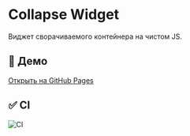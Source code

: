 # Collapse Widget

Виджет сворачиваемого контейнера на чистом JS.

## 🚀 Демо
[Открыть на GitHub Pages](https://Sofia1523.github.io/collapse-widget/)

## ✅ CI
![CI](https://github.com/Sofia1523/collapse-widget/actions/workflows/deploy.yml/badge.svg)
